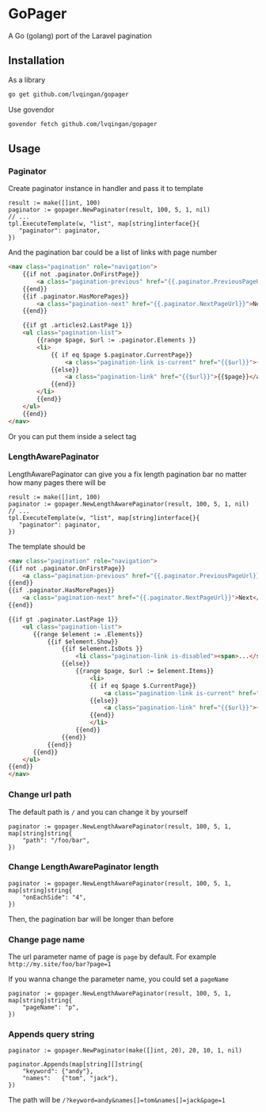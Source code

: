 # GoPager

A Go (golang) port of the Laravel pagination

## Installation

As a library

```bash
go get github.com/lvqingan/gopager
```

Use govendor

```bash
govendor fetch github.com/lvqingan/gopager
```

## Usage

### Paginator

Create paginator instance in handler and pass it to template
```golang
result := make([]int, 100)
paginator := gopager.NewPaginator(result, 100, 5, 1, nil)
// ...
tpl.ExecuteTemplate(w, "list", map[string]interface{}{
   "paginator": paginator,
})
```

And the pagination bar could be a list of links with page number
```html
<nav class="pagination" role="navigation">
    {{if not .paginator.OnFirstPage}}
        <a class="pagination-previous" href="{{.paginator.PreviousPageUrl}}">Previous</a>
    {{end}}
    {{if .paginator.HasMorePages}}
        <a class="pagination-next" href="{{.paginator.NextPageUrl}}">Next</a>
    {{end}}

    {{if gt .articles2.LastPage 1}}
    <ul class="pagination-list">
        {{range $page, $url := .paginator.Elements }}
        <li>
            {{ if eq $page $.paginator.CurrentPage}}
                <a class="pagination-link is-current" href="{{$url}}">{{$page}}</a>
            {{else}}
                <a class="pagination-link" href="{{$url}}">{{$page}}</a>
            {{end}}
        </li>
        {{end}}
    </ul>
    {{end}}
</nav>
```
Or you can put them inside a select tag

### LengthAwarePaginator

LengthAwarePaginator can give you a fix length pagination bar no matter how many pages there will be

```golang
result := make([]int, 100)
paginator := gopager.NewLengthAwarePaginator(result, 100, 5, 1, nil)
// ...
tpl.ExecuteTemplate(w, "list", map[string]interface{}{
   "paginator": paginator,
})
```

The template should be
```html
<nav class="pagination" role="navigation">
{{if not .paginator.OnFirstPage}}
    <a class="pagination-previous" href="{{.paginator.PreviousPageUrl}}">Previous</a>
{{end}}
{{if .paginator.HasMorePages}}
    <a class="pagination-next" href="{{.paginator.NextPageUrl}}">Next</a>
{{end}}

{{if gt .paginator.LastPage 1}}
    <ul class="pagination-list">
       {{range $element := .Elements}}
           {{if $element.Show}}
               {{if $element.IsDots }}
                   <li class="pagination-link is-disabled"><span>...</span></li>
               {{else}}
                   {{range $page, $url := $element.Items}}
                       <li>
                       {{ if eq $page $.CurrentPage}}
                           <a class="pagination-link is-current" href="{{$url}}">{{$page}}</a>
                       {{else}}
                           <a class="pagination-link" href="{{$url}}">{{$page}}</a>
                       {{end}}
                       </li>
                   {{end}}
               {{end}}
           {{end}}
       {{end}}
    </ul>
{{end}}
</nav>
```

### Change url path

The default path is `/` and you can change it by yourself

```golang
paginator := gopager.NewLengthAwarePaginator(result, 100, 5, 1, map[string]string{
    "path": "/foo/bar",
})
```

### Change LengthAwarePaginator length

```golang
paginator := gopager.NewLengthAwarePaginator(result, 100, 5, 1, map[string]string{
    "onEachSide": "4",
})
```

Then, the pagination bar will be longer than before

### Change page name

The url parameter name of page is `page` by default. For example `http://my.site/foo/bar?page=1`

If you wanna change the parameter name, you could set a `pageName`

```golang
paginator := gopager.NewLengthAwarePaginator(result, 100, 5, 1, map[string]string{
    "pageName": "p",
})
```
### Appends query string

```golang
paginator := gopager.NewPaginator(make([]int, 20), 20, 10, 1, nil)

paginator.Appends(map[string][]string{
    "keyword": {"andy"},
    "names":   {"tom", "jack"},
})
```

The path will be `/?keyword=andy&names[]=tom&names[]=jack&page=1`